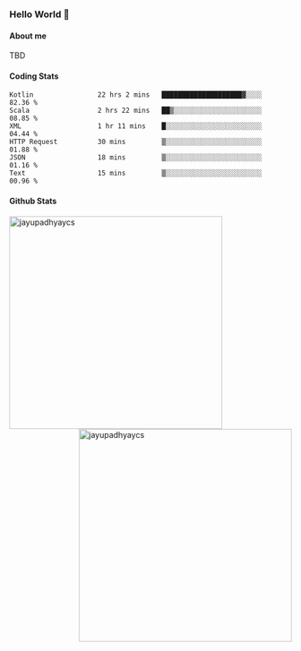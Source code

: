 ### Hello World 👋
#### About me
TBD
#### Coding Stats
<!--START_SECTION:waka-->

```text
Kotlin                22 hrs 2 mins   ████████████████████▓░░░░   82.36 %
Scala                 2 hrs 22 mins   ██▒░░░░░░░░░░░░░░░░░░░░░░   08.85 %
XML                   1 hr 11 mins    █░░░░░░░░░░░░░░░░░░░░░░░░   04.44 %
HTTP Request          30 mins         ▒░░░░░░░░░░░░░░░░░░░░░░░░   01.88 %
JSON                  18 mins         ▒░░░░░░░░░░░░░░░░░░░░░░░░   01.16 %
Text                  15 mins         ▒░░░░░░░░░░░░░░░░░░░░░░░░   00.96 %
```

<!--END_SECTION:waka-->
#### Github Stats

<p  ><img align="left" src="https://github-readme-stats.vercel.app/api/top-langs?username=jayupadhyaycs&theme=tokyonight&show_icons=true&locale=en&layout=compact" alt="jayupadhyaycs" width="380px"  /> 
<img align="right" src="https://github-readme-streak-stats.herokuapp.com/?user=jayupadhyaycs&theme=tokyonight&" alt="jayupadhyaycs" width="380px"/>
</p>




<!--
**JayUpadhyayCS/JayUpadhyayCS** is a ✨ _special_ ✨ repository because its `README.md` (this file) appears on your GitHub profile.

Here are some ideas to get you started:

- 🔭 I’m currently working on ...
- 🌱 I’m currently learning ...
- 👯 I’m looking to collaborate on ...
- 🤔 I’m looking for help with ...
- 💬 Ask me about ...
- 📫 How to reach me: ...
- 😄 Pronouns: ...
- ⚡ Fun fact: ...
-->
